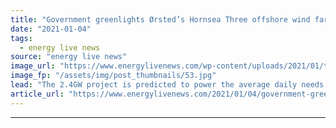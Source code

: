 ```yaml
---
title: "Government greenlights Ørsted’s Hornsea Three offshore wind farm"
date: "2021-01-04"
tags: 
  - energy live news
source: "energy live news"
image_url: "https://www.energylivenews.com/wp-content/uploads/2021/01/the_blades_for_hornsea_one_are_75m_long_-_please_credit_orsted_720x412-1.jpg"
image_fp: "/assets/img/post_thumbnails/53.jpg"
lead: "The 2.4GW project is predicted to power the average daily needs of more than two million UK households"
article_url: "https://www.energylivenews.com/2021/01/04/government-greenlights-orsteds-hornsea-three-offshore-wind-farm/"
---
```


---
